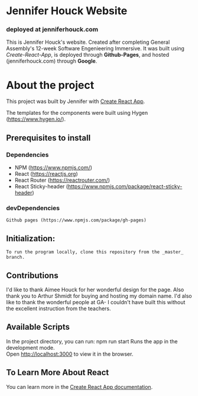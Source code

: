 # Jennifer Houck Website
### deployed at jenniferhouck.com

This is Jennifer Houck's website. Created after completing General Assembly's 12-week Software Engenieering Immersive. It was built using _Create-React-App_, is deployed through __Github-Pages__, and hosted (jenniferhouck.com) through __Google__. 

# About the project

This project was built by Jennifer with [Create React App](https://github.com/facebook/create-react-app). 

The templates for the components were built using Hygen (https://www.hygen.io/).

## Prerequisites to install
### Dependencies

- NPM (https://www.npmjs.com/)
- React (https://reactjs.org)
- React Router (https://reactrouter.com/)
- React Sticky-header (https://www.npmjs.com/package/react-sticky-header)



### devDependencies
    Github pages (https://www.npmjs.com/package/gh-pages)

## Initialization:
    To run the program locally, clone this repository from the _master_ branch.

## Contributions
I'd like to thank Aimee Houck for her wonderful design for the page. Also thank you to Arthur Shmidt for buying and hosting my domain name. I'd also like to thank the wonderful people at GA- I couldn't have built this without the excellent instruction from the teachers. 

## Available Scripts

In the project directory, you can run:
npm run start 
Runs the app in the development mode.<br />
Open [http://localhost:3000](http://localhost:3000) to view it in the browser.


## To Learn More About React

You can learn more in the [Create React App documentation](https://facebook.github.io/create-react-app/docs/getting-started).



